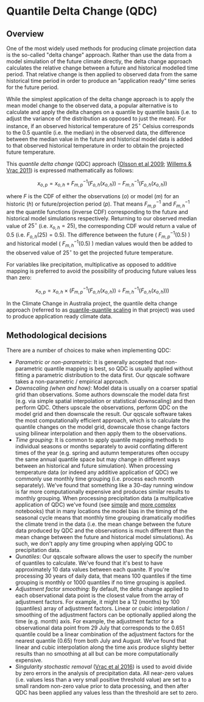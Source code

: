 # Quantile Delta Change (QDC)

## Overview

One of the most widely used methods for producing climate projection data is the so-called "delta change" approach.
Rather than use the data from a model simulation of the future climate directly,
the delta change approach calculates the relative change between a future and historical modelled time period.
That relative change is then applied to observed data from the same historical time period
in order to produce an "application ready" time series for the future period.

While the simplest application of the delta change approach is to apply the mean model change to the observed data,
a popular alternative is to calculate and apply the delta changes on a quantile by quantile basis
(i.e. to adjust the variance of the distribution as opposed to just the mean).
For instance, if an observed historical temperature of $25^{\circ}$ Celsius corresponds to the 0.5 quantile (i.e. the median) in the observed data,
the difference between the median value in the future and historical model data
is added to that observed historical temperature in order to obtain the projected future temperature.

This *quantile delta change* (QDC) approach
([Olsson et al 2009](https://doi.org/10.1016/j.atmosres.2009.01.015);
[Willems & Vrac 2011](https://doi.org/10.1016/j.jhydrol.2011.02.030))
is expressed mathematically as follows:

$$x_{o,p} = x_{o,h} + F_{m,p}^{-1}(F_{o,h}(x_{o,h})) - F_{m,h}^{-1}(F_{o,h}(x_{o,h}))$$

where $F$ is the CDF of either the observations ($o$) or model ($m$) for an historic ($h$) or future/projection period ($p$).
That means $F_{m,p}^{-1}$ and $F_{m,h}^{-1}$ are the quantile functions (inverse CDF)
corresponding to the future and historical model simulations respectively.
Returning to our observed median value of $25^{\circ}$ (i.e. $x_{o,h} = 25$),
the corresponding CDF would return a value of 0.5 (i.e. $F_{o,h}(25) = 0.5$).
The difference between the future ( $F_{m,p}^{-1}(0.5)$ ) and historical model ( $F_{m,h}^{-1}(0.5)$ )
median values would then be added to the observed value of $25^{\circ}$ to get the projected future temperature.

For variables like precipitation, multiplicative as opposed to additive mapping is preferred
to avoid the possibility of producing future values less than zero:

$$x_{o,p} = x_{o,h} \times (F_{m,p}^{-1}(F_{o,h}(x_{o,h})) \div F_{m,h}^{-1}(F_{o,h}(x_{o,h})))$$

In the Climate Change in Australia project,
the quantile delta change approach
(referred to as [quantile-quantile scaling](https://www.climatechangeinaustralia.gov.au/en/obtain-data/application-ready-data/scaling-methods/)
in that project)
was used to produce application ready climate data.


## Methodological decisions

There are a number of choices to make when implementing QDC: 
- *Parametric or non-parametric*:
  It is generally accepted that non-parametric quantile mapping is best,
  so QDC is usually applied without fitting a parametric distribution to the data first.
  Our qqscale software takes a non-parametric / empirical approach.
- *Downscaling (when and how)*:
  Model data is usually on a coarser spatial grid than observations.
  Some authors downscale the model data first (e.g. via simple spatial interpolation or statistical downscaling)
  and then perform QDC.
  Others upscale the observations, perform QDC on the model grid and then downscale the result.
  Our qqscale software takes the most computationally efficient approach,
  which is to calculate the quantile changes on the model grid,
  downscale those change factors using bilinear interpolation
  and then apply them to the observations.
- *Time grouping*:
  It is common to apply quantile mapping methods to individual seasons or months separately
  to avoid conflating different times of the year
  (e.g. spring and autumn temperatures often occupy the same annual quantile space
  but may change in different ways between an historical and future simulation).
  When processing temperature data (or indeed any additive application of QDC)
  we commonly use monthly time grouping (i.e. process each month separately).
  We've found that something like a 30-day running window is far more computationally expensive
  and produces similar results to monthly grouping.
  When processing precipitation data (a multiplicative application of QDC)
  we've found (see [simple](https://github.com/AusClimateService/qq-workflows/blob/main/qdm-vs-ecdfm/seasonal_cycle_simple.ipynb)
  and [more complex](https://github.com/climate-innovation-hub/qq-workflows/blob/main/qdm-vs-ecdfm/seasonal_cycle.ipynb) notebooks)
  that in many locations the model bias in the timing of the seasonal cycle
  means that monthly time grouping dramatically modifies the climate trend in the data
  (i.e. the mean change between the future data produced by QDC and the observations
  is much different than the mean change between the future and historical model simulations).
  As such, we don't apply any time grouping when applying QDC to precipitation data.
- *Qunatiles*:
  Our qqscale software allows the user to specify
  the number of quantiles to calculate.
  We've found that it's best to have approximately 10 data values between each quanite.
  If you're processing 30 years of daily data,
  that means 100 quantiles if the time grouping is monthly
  or 1000 quantiles if no time grouping is applied. 
- *Adjustment factor smoothing*:
  By default, the delta change applied to each observational data point is the closest value from the array of adjustment factors.
  For example, it might be a 12 (months) by 100 (quantiles) array of adjustment factors.
  Linear or cubic interpolation / smoothing of the adjustment factors can be optionally applied along the time (e.g. month) axis.
  For example, the adjustment factor for a observational data point from 29 July that corresponds to the 0.651 quantile
  could be a linear combination of the adjustment factors for the nearest quantile (0.65) from both July and August.
  We've found that linear and cubic interpolation along the time axis produce slighty better results
  than no smoothing at all but can be more computationally expensive.
- *Singularity stochastic removal* ([Vrac et al 2016](https://doi.org/10.1002/2015JD024511))
  is used to avoid divide by zero errors in the analysis of precipitation data.
  All near-zero values (i.e. values less than a very small positive threshold value)
  are set to a small random non-zero value prior to data processing,
  and then after QDC has been applied
  any values less than the threshold are set to zero.
   
